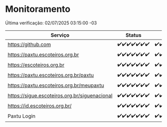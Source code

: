 # Monitoramento

Última verificação: 02/07/2025 03:15:00 -03

|Serviço|Status|Últimas 24h|
|---|---|---|
|https://github.com|<span title="2025-06-25: OK=23">✔️</span><span title="2025-06-26: OK=23">✔️</span><span title="2025-06-27: OK=23">✔️</span><span title="2025-06-28: OK=23">✔️</span><span title="2025-06-29: OK=23">✔️</span><span title="2025-06-30: OK=23">✔️</span><span title="2025-07-01: OK=5">✔️</span>|<span title="01/07/2025 03:15:00 -03 : 200">✔️</span><span title="01/07/2025 04:11:00 -03 : 200">✔️</span><span title="01/07/2025 05:14:00 -03 : 200">✔️</span><span title="01/07/2025 06:12:00 -03 : 200">✔️</span><span title="01/07/2025 07:11:00 -03 : 200">✔️</span><span title="01/07/2025 08:08:00 -03 : 200">✔️</span><span title="01/07/2025 09:18:00 -03 : 200">✔️</span><span title="01/07/2025 10:26:00 -03 : 200">✔️</span><span title="01/07/2025 11:09:00 -03 : 200">✔️</span><span title="01/07/2025 12:10:00 -03 : 200">✔️</span><span title="01/07/2025 13:12:00 -03 : 200">✔️</span><span title="01/07/2025 14:09:00 -03 : 200">✔️</span><span title="01/07/2025 15:13:00 -03 : 200">✔️</span><span title="01/07/2025 16:07:00 -03 : 200">✔️</span><span title="01/07/2025 17:10:00 -03 : 200">✔️</span><span title="01/07/2025 18:09:00 -03 : 200">✔️</span><span title="01/07/2025 19:09:00 -03 : 200">✔️</span><span title="01/07/2025 20:09:00 -03 : 200">✔️</span><span title="01/07/2025 21:50:00 -03 : 200">✔️</span><span title="01/07/2025 23:41:00 -03 : 200">✔️</span><span title="02/07/2025 00:44:00 -03 : 200">✔️</span><span title="02/07/2025 01:20:00 -03 : 200">✔️</span><span title="02/07/2025 02:13:00 -03 : 200">✔️</span><span title="02/07/2025 03:15:00 -03 : 200">✔️</span>|
|https://paxtu.escoteiros.org.br|<span title="2025-06-25: OK=23">✔️</span><span title="2025-06-26: OK=23">✔️</span><span title="2025-06-27: OK=23">✔️</span><span title="2025-06-28: OK=23">✔️</span><span title="2025-06-29: OK=23">✔️</span><span title="2025-06-30: OK=23">✔️</span><span title="2025-07-01: OK=5">✔️</span>|<span title="01/07/2025 03:15:00 -03 : 200">✔️</span><span title="01/07/2025 04:11:00 -03 : 200">✔️</span><span title="01/07/2025 05:14:00 -03 : 200">✔️</span><span title="01/07/2025 06:13:00 -03 : 200">✔️</span><span title="01/07/2025 07:11:00 -03 : 200">✔️</span><span title="01/07/2025 08:08:00 -03 : 200">✔️</span><span title="01/07/2025 09:18:00 -03 : 200">✔️</span><span title="01/07/2025 10:26:00 -03 : 200">✔️</span><span title="01/07/2025 11:09:00 -03 : 200">✔️</span><span title="01/07/2025 12:10:00 -03 : 200">✔️</span><span title="01/07/2025 13:12:00 -03 : 200">✔️</span><span title="01/07/2025 14:09:00 -03 : 200">✔️</span><span title="01/07/2025 15:13:00 -03 : 200">✔️</span><span title="01/07/2025 16:07:00 -03 : 200">✔️</span><span title="01/07/2025 17:10:00 -03 : 200">✔️</span><span title="01/07/2025 18:09:00 -03 : 200">✔️</span><span title="01/07/2025 19:09:00 -03 : 200">✔️</span><span title="01/07/2025 20:09:00 -03 : 200">✔️</span><span title="01/07/2025 21:50:00 -03 : 200">✔️</span><span title="01/07/2025 23:41:00 -03 : 200">✔️</span><span title="02/07/2025 00:44:00 -03 : 200">✔️</span><span title="02/07/2025 01:20:00 -03 : 200">✔️</span><span title="02/07/2025 02:13:00 -03 : 200">✔️</span><span title="02/07/2025 03:15:00 -03 : 200">✔️</span>|
|https://escoteiros.org.br|<span title="2025-06-25: OK=23">✔️</span><span title="2025-06-26: OK=23">✔️</span><span title="2025-06-27: OK=23">✔️</span><span title="2025-06-28: OK=23">✔️</span><span title="2025-06-29: OK=23">✔️</span><span title="2025-06-30: OK=23">✔️</span><span title="2025-07-01: OK=5">✔️</span>|<span title="01/07/2025 03:15:00 -03 : 200">✔️</span><span title="01/07/2025 04:11:00 -03 : 200">✔️</span><span title="01/07/2025 05:14:00 -03 : 200">✔️</span><span title="01/07/2025 06:13:00 -03 : 200">✔️</span><span title="01/07/2025 07:11:00 -03 : 200">✔️</span><span title="01/07/2025 08:08:00 -03 : 200">✔️</span><span title="01/07/2025 09:18:00 -03 : 200">✔️</span><span title="01/07/2025 10:26:00 -03 : 200">✔️</span><span title="01/07/2025 11:09:00 -03 : 200">✔️</span><span title="01/07/2025 12:10:00 -03 : 200">✔️</span><span title="01/07/2025 13:12:00 -03 : 200">✔️</span><span title="01/07/2025 14:09:00 -03 : 200">✔️</span><span title="01/07/2025 15:13:00 -03 : 200">✔️</span><span title="01/07/2025 16:07:00 -03 : 200">✔️</span><span title="01/07/2025 17:10:00 -03 : 200">✔️</span><span title="01/07/2025 18:09:00 -03 : 200">✔️</span><span title="01/07/2025 19:09:00 -03 : 200">✔️</span><span title="01/07/2025 20:09:00 -03 : 200">✔️</span><span title="01/07/2025 21:50:00 -03 : 200">✔️</span><span title="01/07/2025 23:41:00 -03 : 200">✔️</span><span title="02/07/2025 00:44:00 -03 : 200">✔️</span><span title="02/07/2025 01:20:00 -03 : 200">✔️</span><span title="02/07/2025 02:13:00 -03 : 200">✔️</span><span title="02/07/2025 03:15:00 -03 : 200">✔️</span>|
|https://paxtu.escoteiros.org.br/paxtu|<span title="2025-06-25: OK=23">✔️</span><span title="2025-06-26: OK=23">✔️</span><span title="2025-06-27: OK=23">✔️</span><span title="2025-06-28: OK=23">✔️</span><span title="2025-06-29: OK=23">✔️</span><span title="2025-06-30: OK=23">✔️</span><span title="2025-07-01: OK=5">✔️</span>|<span title="01/07/2025 03:15:00 -03 : 200">✔️</span><span title="01/07/2025 04:11:00 -03 : 200">✔️</span><span title="01/07/2025 05:14:00 -03 : 200">✔️</span><span title="01/07/2025 06:13:00 -03 : 200">✔️</span><span title="01/07/2025 07:11:00 -03 : 200">✔️</span><span title="01/07/2025 08:08:00 -03 : 200">✔️</span><span title="01/07/2025 09:18:00 -03 : 200">✔️</span><span title="01/07/2025 10:26:00 -03 : 200">✔️</span><span title="01/07/2025 11:09:00 -03 : 200">✔️</span><span title="01/07/2025 12:10:00 -03 : 200">✔️</span><span title="01/07/2025 13:12:00 -03 : 200">✔️</span><span title="01/07/2025 14:09:00 -03 : 200">✔️</span><span title="01/07/2025 15:13:00 -03 : 200">✔️</span><span title="01/07/2025 16:07:00 -03 : 200">✔️</span><span title="01/07/2025 17:10:00 -03 : 200">✔️</span><span title="01/07/2025 18:09:00 -03 : 200">✔️</span><span title="01/07/2025 19:09:00 -03 : 200">✔️</span><span title="01/07/2025 20:09:00 -03 : 200">✔️</span><span title="01/07/2025 21:50:00 -03 : 200">✔️</span><span title="01/07/2025 23:41:00 -03 : 200">✔️</span><span title="02/07/2025 00:44:00 -03 : 200">✔️</span><span title="02/07/2025 01:20:00 -03 : 200">✔️</span><span title="02/07/2025 02:13:00 -03 : 200">✔️</span><span title="02/07/2025 03:15:00 -03 : 200">✔️</span>|
|https://paxtu.escoteiros.org.br/meupaxtu|<span title="2025-06-25: OK=23">✔️</span><span title="2025-06-26: OK=23">✔️</span><span title="2025-06-27: OK=23">✔️</span><span title="2025-06-28: OK=23">✔️</span><span title="2025-06-29: OK=23">✔️</span><span title="2025-06-30: OK=23">✔️</span><span title="2025-07-01: OK=5">✔️</span>|<span title="01/07/2025 03:15:00 -03 : 200">✔️</span><span title="01/07/2025 04:11:00 -03 : 200">✔️</span><span title="01/07/2025 05:14:00 -03 : 200">✔️</span><span title="01/07/2025 06:13:00 -03 : 200">✔️</span><span title="01/07/2025 07:11:00 -03 : 200">✔️</span><span title="01/07/2025 08:08:00 -03 : 200">✔️</span><span title="01/07/2025 09:18:00 -03 : 200">✔️</span><span title="01/07/2025 10:26:00 -03 : 200">✔️</span><span title="01/07/2025 11:09:00 -03 : 200">✔️</span><span title="01/07/2025 12:10:00 -03 : 200">✔️</span><span title="01/07/2025 13:12:00 -03 : 200">✔️</span><span title="01/07/2025 14:09:00 -03 : 200">✔️</span><span title="01/07/2025 15:13:00 -03 : 200">✔️</span><span title="01/07/2025 16:07:00 -03 : 200">✔️</span><span title="01/07/2025 17:10:00 -03 : 200">✔️</span><span title="01/07/2025 18:09:00 -03 : 200">✔️</span><span title="01/07/2025 19:09:00 -03 : 200">✔️</span><span title="01/07/2025 20:09:00 -03 : 200">✔️</span><span title="01/07/2025 21:50:00 -03 : 200">✔️</span><span title="01/07/2025 23:41:00 -03 : 200">✔️</span><span title="02/07/2025 00:44:00 -03 : 200">✔️</span><span title="02/07/2025 01:20:00 -03 : 200">✔️</span><span title="02/07/2025 02:13:00 -03 : 200">✔️</span><span title="02/07/2025 03:15:00 -03 : 200">✔️</span>|
|https://sigue.escoteiros.org.br/siguenacional|<span title="2025-06-25: OK=23">✔️</span><span title="2025-06-26: OK=23">✔️</span><span title="2025-06-27: OK=23">✔️</span><span title="2025-06-28: OK=23">✔️</span><span title="2025-06-29: OK=23">✔️</span><span title="2025-06-30: OK=23">✔️</span><span title="2025-07-01: OK=5">✔️</span>|<span title="01/07/2025 03:15:00 -03 : 200">✔️</span><span title="01/07/2025 04:11:00 -03 : 200">✔️</span><span title="01/07/2025 05:14:00 -03 : 200">✔️</span><span title="01/07/2025 06:13:00 -03 : 200">✔️</span><span title="01/07/2025 07:11:00 -03 : 200">✔️</span><span title="01/07/2025 08:08:00 -03 : 200">✔️</span><span title="01/07/2025 09:18:00 -03 : 200">✔️</span><span title="01/07/2025 10:26:00 -03 : 200">✔️</span><span title="01/07/2025 11:09:00 -03 : 200">✔️</span><span title="01/07/2025 12:10:00 -03 : 200">✔️</span><span title="01/07/2025 13:12:00 -03 : 200">✔️</span><span title="01/07/2025 14:09:00 -03 : 200">✔️</span><span title="01/07/2025 15:13:00 -03 : 200">✔️</span><span title="01/07/2025 16:07:00 -03 : 200">✔️</span><span title="01/07/2025 17:10:00 -03 : 200">✔️</span><span title="01/07/2025 18:09:00 -03 : 200">✔️</span><span title="01/07/2025 19:09:00 -03 : 200">✔️</span><span title="01/07/2025 20:09:00 -03 : 200">✔️</span><span title="01/07/2025 21:50:00 -03 : 200">✔️</span><span title="01/07/2025 23:41:00 -03 : 200">✔️</span><span title="02/07/2025 00:44:00 -03 : 200">✔️</span><span title="02/07/2025 01:20:00 -03 : 200">✔️</span><span title="02/07/2025 02:13:00 -03 : 200">✔️</span><span title="02/07/2025 03:15:00 -03 : 200">✔️</span>|
|https://id.escoteiros.org.br/|<span title="2025-06-25: OK=23">✔️</span><span title="2025-06-26: OK=23">✔️</span><span title="2025-06-27: OK=23">✔️</span><span title="2025-06-28: OK=23">✔️</span><span title="2025-06-29: OK=23">✔️</span><span title="2025-06-30: OK=23">✔️</span><span title="2025-07-01: OK=5">✔️</span>|<span title="01/07/2025 03:15:00 -03 : 200">✔️</span><span title="01/07/2025 04:11:00 -03 : 200">✔️</span><span title="01/07/2025 05:14:00 -03 : 200">✔️</span><span title="01/07/2025 06:13:00 -03 : 200">✔️</span><span title="01/07/2025 07:11:00 -03 : 200">✔️</span><span title="01/07/2025 08:08:00 -03 : 200">✔️</span><span title="01/07/2025 09:18:00 -03 : 200">✔️</span><span title="01/07/2025 10:26:00 -03 : 200">✔️</span><span title="01/07/2025 11:09:00 -03 : 200">✔️</span><span title="01/07/2025 12:10:00 -03 : 200">✔️</span><span title="01/07/2025 13:12:00 -03 : 200">✔️</span><span title="01/07/2025 14:09:00 -03 : 200">✔️</span><span title="01/07/2025 15:13:00 -03 : 200">✔️</span><span title="01/07/2025 16:07:00 -03 : 200">✔️</span><span title="01/07/2025 17:10:00 -03 : 200">✔️</span><span title="01/07/2025 18:09:00 -03 : 200">✔️</span><span title="01/07/2025 19:09:00 -03 : 200">✔️</span><span title="01/07/2025 20:09:00 -03 : 200">✔️</span><span title="01/07/2025 21:50:00 -03 : 200">✔️</span><span title="01/07/2025 23:41:00 -03 : 200">✔️</span><span title="02/07/2025 00:44:00 -03 : 200">✔️</span><span title="02/07/2025 01:20:00 -03 : 200">✔️</span><span title="02/07/2025 02:13:00 -03 : 200">✔️</span><span title="02/07/2025 03:15:00 -03 : 200">✔️</span>|
|Paxtu Login|<span title="2025-06-25: OK=23">✔️</span><span title="2025-06-26: OK=23">✔️</span><span title="2025-06-27: OK=23">✔️</span><span title="2025-06-28: OK=23">✔️</span><span title="2025-06-29: OK=23">✔️</span><span title="2025-06-30: OK=23">✔️</span><span title="2025-07-01: OK=5">✔️</span>|<span title="01/07/2025 03:15:00 -03 : 200">✔️</span><span title="01/07/2025 04:11:00 -03 : 200">✔️</span><span title="01/07/2025 05:14:00 -03 : 200">✔️</span><span title="01/07/2025 06:13:00 -03 : 200">✔️</span><span title="01/07/2025 07:11:00 -03 : 200">✔️</span><span title="01/07/2025 08:08:00 -03 : 200">✔️</span><span title="01/07/2025 09:18:00 -03 : 200">✔️</span><span title="01/07/2025 10:26:00 -03 : 200">✔️</span><span title="01/07/2025 11:09:00 -03 : 200">✔️</span><span title="01/07/2025 12:10:00 -03 : 200">✔️</span><span title="01/07/2025 13:12:00 -03 : 200">✔️</span><span title="01/07/2025 14:09:00 -03 : 200">✔️</span><span title="01/07/2025 15:13:00 -03 : 200">✔️</span><span title="01/07/2025 16:07:00 -03 : 200">✔️</span><span title="01/07/2025 17:10:00 -03 : 200">✔️</span><span title="01/07/2025 18:09:00 -03 : 200">✔️</span><span title="01/07/2025 19:09:00 -03 : 200">✔️</span><span title="01/07/2025 20:09:00 -03 : 200">✔️</span><span title="01/07/2025 21:50:00 -03 : 200">✔️</span><span title="01/07/2025 23:41:00 -03 : 200">✔️</span><span title="02/07/2025 00:44:00 -03 : 200">✔️</span><span title="02/07/2025 01:20:00 -03 : 200">✔️</span><span title="02/07/2025 02:13:00 -03 : 200">✔️</span><span title="02/07/2025 03:15:00 -03 : 200">✔️</span>|
